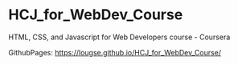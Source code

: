 # HCJ_for_WebDev_Course
HTML, CSS, and Javascript for Web Developers course - Coursera


GithubPages: https://lougse.github.io/HCJ_for_WebDev_Course/

